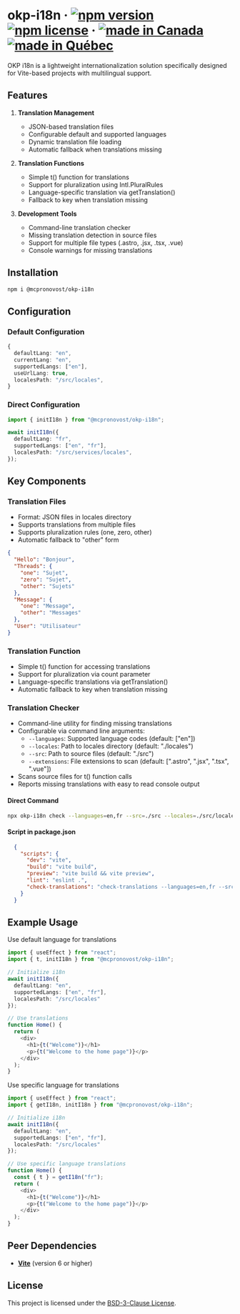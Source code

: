 # okp-i18n &middot; [![npm version](https://img.shields.io/npm/v/@mcpronovost/okp-i18n.svg?style=flat)](https://www.npmjs.com/package/@mcpronovost/okp-i18n) [![npm license](https://img.shields.io/npm/l/@mcpronovost/okp-i18n?color=%231081c2)](https://github.com/mcpronovost/okp-i18n/blob/main/LICENSE) &middot; [![made in Canada](https://img.shields.io/badge/made%20in-Canada-FF0000)](#) [![made in Québec](https://img.shields.io/badge/fait%20au-Québec-003399)](#)

OKP i18n is a lightweight internationalization solution specifically designed for Vite-based projects with multilingual support.

## Features

1. **Translation Management**
   - JSON-based translation files
   - Configurable default and supported languages
   - Dynamic translation file loading
   - Automatic fallback when translations missing
   
2. **Translation Functions**
   - Simple t() function for translations
   - Support for pluralization using Intl.PluralRules
   - Language-specific translation via getTranslation()
   - Fallback to key when translation missing

3. **Development Tools**
   - Command-line translation checker
   - Missing translation detection in source files
   - Support for multiple file types (.astro, .jsx, .tsx, .vue)
   - Console warnings for missing translations

## Installation

```bash
npm i @mcpronovost/okp-i18n
```

## Configuration

### Default Configuration

```ts
{
  defaultLang: "en",
  currentLang: "en",
  supportedLangs: ["en"],
  useUrlLang: true,
  localesPath: "/src/locales",
}
```

### Direct Configuration

```ts
import { initI18n } from "@mcpronovost/okp-i18n";

await initI18n({
  defaultLang: "fr",
  supportedLangs: ["en", "fr"],
  localesPath: "/src/services/locales",
});
```

## Key Components

### Translation Files

- Format: JSON files in locales directory
- Supports translations from multiple files
- Supports pluralization rules (one, zero, other)
- Automatic fallback to "other" form

```json
{
  "Hello": "Bonjour",
  "Threads": {
    "one": "Sujet",
    "zero": "Sujet",
    "other": "Sujets"
  },
  "Message": {
    "one": "Message",
    "other": "Messages"
  },
  "User": "Utilisateur"
}
```

### Translation Function

- Simple t() function for accessing translations
- Support for pluralization via count parameter
- Language-specific translations via getTranslation()
- Automatic fallback to key when translation missing

### Translation Checker

- Command-line utility for finding missing translations
- Configurable via command line arguments:
  - `--languages`: Supported language codes (default: ["en"])
  - `--locales`: Path to locales directory (default: "./locales")
  - `--src`: Path to source files (default: "./src")
  - `--extensions`: File extensions to scan (default: [".astro", ".jsx", ".tsx", ".vue"])
- Scans source files for t() function calls
- Reports missing translations with easy to read console output

#### Direct Command

```bash
npx okp-i18n check --languages=en,fr --src=./src --locales=./src/locales
```

#### Script in package.json

```json
  {
    "scripts": {
      "dev": "vite",
      "build": "vite build",
      "preview": "vite build && vite preview",
      "lint": "eslint .",
      "check-translations": "check-translations --languages=en,fr --src=./src --locales=./src/_services/locales"
    }
  }
```

## Example Usage

Use default language for translations

```ts
import { useEffect } from "react";
import { t, initI18n } from "@mcpronovost/okp-i18n";

// Initialize i18n
await initI18n({
  defaultLang: "en",
  supportedLangs: ["en", "fr"],
  localesPath: "/src/locales"
});

// Use translations
function Home() {
  return (
    <div>
      <h1>{t("Welcome")}</h1>
      <p>{t("Welcome to the home page")}</p>
    </div>
  );
}
```

Use specific language for translations

```ts
import { useEffect } from "react";
import { getI18n, initI18n } from "@mcpronovost/okp-i18n";

// Initialize i18n
await initI18n({
  defaultLang: "en",
  supportedLangs: ["en", "fr"],
  localesPath: "/src/locales"
});

// Use specific language translations
function Home() {
  const { t } = getI18n("fr");
  return (
    <div>
      <h1>{t("Welcome")}</h1>
      <p>{t("Welcome to the home page")}</p>
    </div>
  );
}
```

## Peer Dependencies

- **[Vite](https://vitejs.dev/)** (version 6 or higher)

## License

This project is licensed under the [BSD-3-Clause License](LICENSE).
